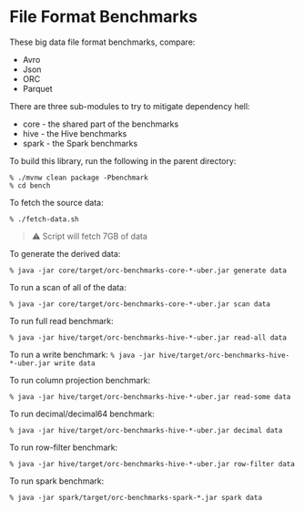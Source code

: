 # File Format Benchmarks

These big data file format benchmarks, compare:

* Avro
* Json
* ORC
* Parquet

There are three sub-modules to try to mitigate dependency hell:

* core - the shared part of the benchmarks
* hive - the Hive benchmarks
* spark - the Spark benchmarks

To build this library, run the following in the parent directory:

```
% ./mvnw clean package -Pbenchmark
% cd bench
```

To fetch the source data:

```% ./fetch-data.sh```

> :warning: Script will fetch 7GB of data

To generate the derived data:

```% java -jar core/target/orc-benchmarks-core-*-uber.jar generate data```

To run a scan of all of the data:

```% java -jar core/target/orc-benchmarks-core-*-uber.jar scan data```

To run full read benchmark:

```% java -jar hive/target/orc-benchmarks-hive-*-uber.jar read-all data```

To run a write benchmark: 
```% java -jar hive/target/orc-benchmarks-hive-*-uber.jar write data```

To run column projection benchmark:

```% java -jar hive/target/orc-benchmarks-hive-*-uber.jar read-some data```

To run decimal/decimal64 benchmark:

```% java -jar hive/target/orc-benchmarks-hive-*-uber.jar decimal data```

To run row-filter benchmark:

```% java -jar hive/target/orc-benchmarks-hive-*-uber.jar row-filter data```

To run spark benchmark:

```% java -jar spark/target/orc-benchmarks-spark-*.jar spark data```

